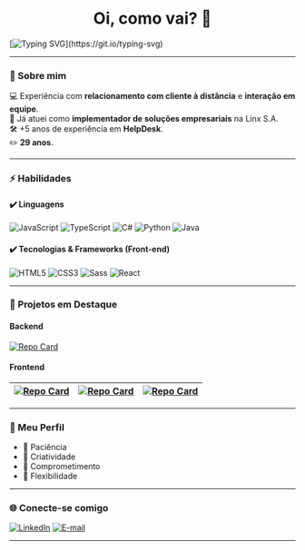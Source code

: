 <h1 align="center">Oi, como vai? 👋</h1>

[![Typing SVG](https://readme-typing-svg.herokuapp.com?font=Fira+Code&size=16&pause=1000&color=FF940D&width=500&lines=Prazer%2C+me+chamo+Julio+Cesar+Bueno.;Meu+vulgo+%C3%A9+Hasbuen.;Sou+apaixonado+por+tecnologia+e+inovação.;Sempre+aberto+para+novas+amizades+e+conversas!)](https://git.io/typing-svg)

---

### :pushpin: Sobre mim
💻 Experiência com **relacionamento com cliente à distância** e **interação em equipe**.  
🚀 Já atuei como **implementador de soluções empresariais** na Linx S.A.  
🛠️ +5 anos de experiência em **HelpDesk**.  
✏️ **29 anos**.

---

### ⚡ Habilidades

#### :heavy_check_mark: Linguagens
![JavaScript](https://img.shields.io/badge/JavaScript-000?style=for-the-badge&logo=javascript)
![TypeScript](https://img.shields.io/badge/TypeScript-000?style=for-the-badge&logo=typescript) 
![C#](https://img.shields.io/badge/C%23-000?style=for-the-badge&logo=c-sharp&logoColor=823085)
![Python](https://img.shields.io/badge/Python-000?style=for-the-badge&logo=python)
![Java](https://img.shields.io/badge/Java-000?style=for-the-badge&logo=java)

#### :heavy_check_mark: Tecnologias & Frameworks (Front-end)
![HTML5](https://img.shields.io/badge/HTML5-000?style=for-the-badge&logo=html5) 
![CSS3](https://img.shields.io/badge/CSS3-000?style=for-the-badge&logo=css3&logoColor=264CE4) 
![Sass](https://img.shields.io/badge/Sass-000?style=for-the-badge&logo=sass)
![React](https://img.shields.io/badge/React-000?style=for-the-badge&logo=react)

---

### 📌 Projetos em Destaque

#### Backend
[![Repo Card](https://github-readme-stats.vercel.app/api/pin/?username=hasbuen&repo=ss-server&bg_color=000&border_color=FF940D&show_icons=true&icon_color=30A3DC&title_color=E94D5F&text_color=FFF)](https://github.com/hasbuen/ss-server)

#### Frontend
| [![Repo Card](https://github-readme-stats.vercel.app/api/pin/?username=hasbuen&repo=weather-find&bg_color=000&border_color=FF940D&show_icons=true&icon_color=30A3DC&title_color=E94D5F&text_color=FFF)](https://github.com/hasbuen/weather-find) | [![Repo Card](https://github-readme-stats.vercel.app/api/pin/?username=hasbuen&repo=coins-conv&bg_color=000&border_color=FF940D&show_icons=true&icon_color=30A3DC&title_color=E94D5F&text_color=FFF)](https://github.com/hasbuen/coins-conv) | [![Repo Card](https://github-readme-stats.vercel.app/api/pin/?username=hasbuen&repo=cep-search&bg_color=000&border_color=FF940D&show_icons=true&icon_color=30A3DC&title_color=E94D5F&text_color=FFF)](https://github.com/hasbuen/cep-search) |
|---|---|---|

---

### 🎯 Meu Perfil
- 🧘 Paciência  
- 🎨 Criatividade  
- 🤝 Comprometimento  
- 🔄 Flexibilidade  

---

### 🌐 Conecte-se comigo
[![LinkedIn](https://img.shields.io/badge/LinkedIn-000?style=for-the-badge&logo=linkedin&logoColor=0E76A8)](https://www.linkedin.com/in/julio-cesar-ov%C3%ADdio-bueno-78486b1a4)
[![E-mail](https://img.shields.io/badge/-Email-000?style=for-the-badge&logo=microsoft-outlook&logoColor=007BFF)](mailto:juliocesar.ovodiobueno@outlook.com)

---

